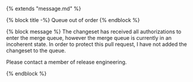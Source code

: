 {% extends "message.md" %}

{% block title -%}
Queue out of order
{% endblock %}

{% block message %}
The changeset has received all authorizations to enter the merge queue,
however the merge queue is currently in an incoherent state. In order
to protect this pull request, I have not added the changeset to the
queue.

Please contact a member of release engineering.

{% endblock %}
